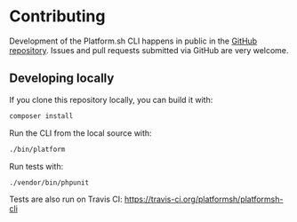 # Contributing

Development of the Platform.sh CLI happens in public in the
[GitHub repository](https://github.com/platformsh/platformsh-cli). Issues and
pull requests submitted via GitHub are very welcome.

## Developing locally

If you clone this repository locally, you can build it with:

```sh
composer install
```

Run the CLI from the local source with:

```sh
./bin/platform
```

Run tests with:

```sh
./vendor/bin/phpunit
```

Tests are also run on Travis CI: https://travis-ci.org/platformsh/platformsh-cli
